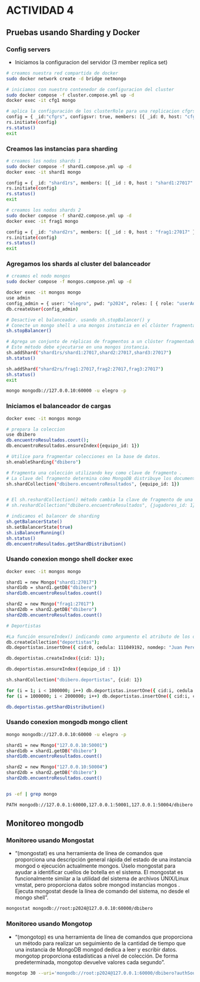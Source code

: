 # ACTIVIDAD 4

## Pruebas usando Sharding y Docker

### Config servers

- Iniciamos la configuracion del servidor (3 member replica set)

```sh
# creamos nuestra red compartida de docker
sudo docker network create -d bridge netmongo

# iniciamos con nuestro contenedor de configuracion del cluster
sudo docker compose -f cluster.compose.yml up -d
docker exec -it cfg1 mongo

# aplica la configuración de los clusterRole para una replicacion cfgrs
config = { _id:"cfgrs", configsvr: true, members: [{ _id: 0, host: "cfg1:27017"}, { _id: 1, host: "cfg2:27017"}, { _id: 2, host: "cfg3:27017"}]}
rs.initiate(config)
rs.status()
exit
```

### Creamos las instancias para sharding

```sh
# creamos los nodos shards 1
sudo docker compose -f shard1.compose.yml up -d
docker exec -it shard1 mongo

config = { _id: "shard1rs", members: [{ _id : 0, host : "shard1:27017" },{ _id : 1, host : "shard2:27017" },{ _id : 2, host : "shard3:27017"}]}
rs.initiate(config)
rs.status()
exit

# creamos los nodos shards 2
sudo docker compose -f shard2.compose.yml up -d
docker exec -it frag1 mongo

config = { _id: "shard2rs", members: [{ _id : 0, host : "frag1:27017" },{ _id : 1, host : "frag2:27017" },{ _id : 2, host : "frag3:27017"}]}
rs.initiate(config)
rs.status()
exit
```

### Agregamos los shards al cluster del balanceador

```sh
# creamos el nodo mongos
sudo docker compose -f mongos.compose.yml up -d

docker exec -it mongos mongo
use admin
config_admin = { user: "elegro", pwd: "p2024", roles: [ { role: "userAdminAnyDatabase", db: "admin"}]}
db.createUser(config_admin)

# Desactive el balanceador. usando sh.stopBalancer() y
# Conecte un mongo shell a una mongos instancia en el clúster fragmentado y ejecútelo sh.stopBalancer() para deshabilitar el balanceador:
sh.stopBalancer()

# Agrega un conjunto de réplicas de fragmentos a un clúster fragmentado.
# Este método debe ejecutarse en una mongos instancia.
sh.addShard("shard1rs/shard1:27017,shard2:27017,shard3:27017")
sh.status()

sh.addShard("shard2rs/frag1:27017,frag2:27017,frag3:27017")
sh.status()
exit

mongo mongodb://127.0.0.10:60000 -u elegro -p
```

### Iniciamos el balanceador de cargas

```sh
docker exec -it mongos mongo

# prepara la coleccion
use dbibero
db.encuentroResultados.count();
db.encuentroResultados.ensureIndex({equipo_id: 1})

# Utilice para fragmentar colecciones en la base de datos.
sh.enableSharding("dbibero")

# Fragmenta una colección utilizando key como clave de fragmento .
# La clave del fragmento determina cómo MongoDB distribuye los documentos de la colección entre los fragmentos.
sh.shardCollection("dbibero.encuentroResultados", {equipo_id: 1})


# El sh.reshardCollection() método cambia la clave de fragmento de una colección y cambia la distribución de sus datos. No soportado en v4.4
# sh.reshardCollection("dbibero.encuentroResultados", {jugadores_id: 1})

# indicamos el balancer de sharding
sh.getBalancerState()
sh.setBalancerState(true)
sh.isBalancerRunning()
sh.status()
db.encuentroResultados.getShardDistribution()
```

### Usando conexion mongo shell docker exec

```sh
docker exec -it mongos mongo

shard1 = new Mongo("shard1:27017")
shard1db = shard1.getDB("dbibero")
shard1db.encuentroResultados.count()

shard2 = new Mongo("frag1:27017")
shard2db = shard2.getDB("dbibero")
shard2db.encuentroResultados.count()

# Deportistas

#La función ensureIndex() indicando como argumento el atributo de los objetos de la colección por el que queremos realizar los grupos de datos antes de repartirlos.
db.createCollection("deportistas");
db.deportistas.insertOne({ cid:0, cedula: 111049192, nomdep: "Juan Peres Herrera", edad: 20, equipo_id: "E1",genero: 'M'});

db.deportistas.createIndex({cid: 1});

db.deportistas.ensureIndex({equipo_id : 1})

sh.shardCollection("dbibero.deportistas", {cid: 1})

for (i = 1; i < 1000000; i++) db.deportistas.insertOne({ cid:i, cedula: 1110456456, nomdep: "Juana Peres", edad: 20, equipo_id: "E1", genero: 'F'});
for (i = 1000000; i < 2000000; i++) db.deportistas.insertOne({ cid:i, cedula: 1110435345, nomdep: "Alan felipe", edad: 18, equipo_id: "E2", genero: 'M'});

db.deportistas.getShardDistribution()
```

### Usando conexion mongodb mongo client

```sh
mongo mongodb://127.0.0.10:60000 -u elegro -p

shard1 = new Mongo("127.0.0.10:50001")
shard1db = shard1.getDB("dbibero")
shard1db.encuentroResultados.count()

shard2 = new Mongo("127.0.0.10:50004")
shard2db = shard2.getDB("dbibero")
shard2db.encuentroResultados.count()


ps -ef | grep mongo

PATH mongodb://127.0.0.1:60000,127.0.0.1:50001,127.0.0.1:50004/dbibero
```


## Monitoreo mongodb

### Monitoreo usando Mongostat

+ “(mongostat) es una herramienta de línea de comandos que proporciona una descripción general rápida del estado de una instancia mongod o ejecución actualmente mongos. Úselo mongostat para ayudar a identificar cuellos de botella en el sistema. El mongostat es funcionalmente similar a la utilidad del sistema de archivos UNIX/Linux vmstat, pero proporciona datos sobre mongod instancias mongos . Ejecuta mongostat desde la línea de comando del sistema, no desde el mongo shell”.

```sh
mongostat mongodb://root:p2024@127.0.0.10:60000/dbibero
```

### Monitoreo usando Mongotop

+ “(mongotop) es una herramienta de línea de comandos que proporciona un método para realizar un seguimiento de la cantidad de tiempo que una instancia de MongoDB mongod dedica a leer y escribir datos. mongotop proporciona estadísticas a nivel de colección. De forma predeterminada, mongotop devuelve valores cada segundo”.
```sh
mongotop 30 --uri='mongodb://root:p2024@127.0.0.1:60000/dbibero?authSource=admin'
```

 